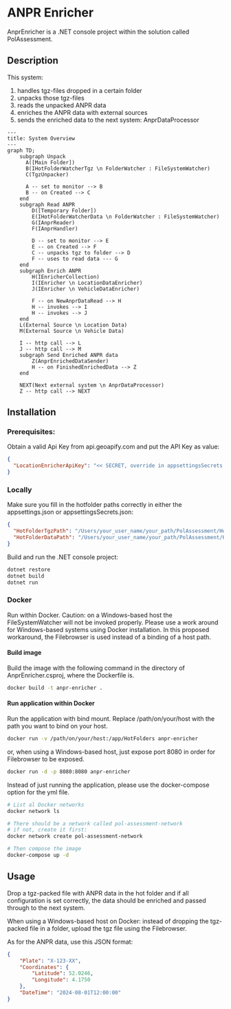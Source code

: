 # ANPR Enricher
AnprEnricher is a .NET console project within the solution called PolAssessment.

## Description
This system:
1. handles tgz-files dropped in a certain folder
2. unpacks those tgz-files
3. reads the unpacked ANPR data
4. enriches the ANPR data with external sources
5. sends the enriched data to the next system: AnprDataProcessor

```mermaid
---
title: System Overview
---
graph TD;
    subgraph Unpack
      A([Main Folder])
      B(IHotFolderWatcherTgz \n FolderWatcher : FileSystemWatcher)
      C(TgzUnpacker)

      A -- set to monitor --> B
      B -- on Created --> C
    end
    subgraph Read ANPR
        D([Temporary Folder])
        E(IHotFolderWatcherData \n FolderWatcher : FileSystemWatcher)
        G(IAnprReader)
        F(IAnprHandler)

        D -- set to monitor --> E
        E -- on Created --> F
        C -- unpacks tgz to folder --> D
        F -- uses to read data --- G
    end
    subgraph Enrich ANPR
        H(IEnricherCollection)
        I(IEnricher \n LocationDataEnricher)
        J(IEnricher \n VehicleDataEnricher)

        F -- on NewAnprDataRead --> H
        H -- invokes --> I
        H -- invokes --> J
    end
    L(External Source \n Location Data)
    M(External Source \n Vehicle Data)

    I -- http call --> L
    J -- http call --> M
    subgraph Send Enriched ANPR data
        Z(AnprEnrichedDataSender)
        H -- on FinishedEnrichedData --> Z
    end

    NEXT(Next external system \n AnprDataProcessor)
    Z -- http call --> NEXT
```

## Installation

### Prerequisites:
Obtain a valid Api Key from api.geoapify.com and put the API Key as value:
```json
{
  "LocationEnricherApiKey": "<< SECRET, override in appsettingsSecrets.json >>"
}
```

### Locally
Make sure you fill in the hotfolder paths correctly in either the appsettings.json or appsettingsSecrets.json:
```json
{
  "HotFolderTgzPath": "/Users/your_user_name/your_path/PolAssessment/HotFolders/HotFolderTgz",
  "HotFolderDataPath": "/Users/your_user_name/your_path/PolAssessment/HotFolders/HotFolderData",
}
```

Build and run the .NET console project:
```sh
dotnet restore
dotnet build
dotnet run
```

### Docker
Run within Docker. Caution: on a Windows-based host the FileSystemWatcher will not be invoked properly. Please use a work around for Windows-based systems using Docker installation. In this proposed workaround, the Filebrowser is used instead of a binding of a host path.

#### Build image

Build the image with the following command in the directory of AnprEnricher.csproj, where the Dockerfile is.
```sh
docker build -t anpr-enricher .
```

#### Run application within Docker

Run the application with bind mount. Replace /path/on/your/host with the path you want to bind on your host.
```sh
docker run -v /path/on/your/host:/app/HotFolders anpr-enricher
```

or, when using a Windows-based host, just expose port 8080 in order for Filebrowser to be exposed.
```sh
docker run -d -p 8080:8080 anpr-enricher
```

Instead of just running the application, please use the docker-compose option for the yml file.
```sh
# List al Docker networks
docker network ls

# There should be a network called pol-assessment-network
# if not, create it first:
docker network create pol-assessment-network

# Then compose the image
docker-compose up -d
```

## Usage
Drop a tgz-packed file with ANPR data in the hot folder and if all configuration is set correctly, the data should be enriched and passed through to the next system.

When using a Windows-based host on Docker: instead of dropping the tgz-packed file in a folder, upload the tgz file using the Filebrowser.

As for the ANPR data, use this JSON format:
```json
{
    "Plate": "X-123-XX",
    "Coordinates": {
        "Latitude": 52.0246,
        "Longitude": 4.1750
    },
    "DateTime": "2024-08-01T12:00:00"
}
```
